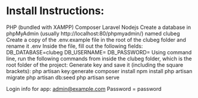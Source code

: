 
Install Instructions:
====================
PHP (bundled with XAMPP)
Composer
Laravel
Nodejs
Create a database in phpMyAdmin (usually http://localhost:80/phpmyadmin/) named clubeg
Create a copy of the .env.example file in the root of the clubeg folder and rename it .env
Inside the file, fill out the following fields:
DB_DATABASE=clubeg
DB_USERNAME=
DB_PASSWORD=
Using command line, run the following commands from inside the clubeg folder, which is the root folder of the project:
Generate key and save it (including the square brackets):
php artisan key:generate
composer install
npm install
php artisan migrate
php artisan db:seed
php artisan serve

Login info for app:
admin@example.com
Password = password

